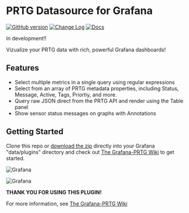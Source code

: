 # PRTG Datasource for Grafana

[![GitHub version](https://badge.fury.io/gh/neuralfraud%2Fgrafana-prtg.svg)](https://badge.fury.io/gh/neuralfraud%2Fgrafana-prtg)
[![Change Log](https://img.shields.io/badge/change-log-blue.svg?style=flat)](https://github.com/neuralfraud/grafana-prtg/blob/master/CHANGELOG.md)
[![Docs](https://img.shields.io/badge/docs-latest-red.svg?style=flat)](https://github.com/neuralfraud/grafana-prtg/wiki)

In development!!

Vizualize your PRTG data with rich, powerful Grafana dashboards!

## Features

- Select multiple metrics in a single query using regular expressions
- Select from an array of PRTG metadata properties, including Status, Message, Active, Tags, Priortiy, and more. 
- Query raw JSON direct from the PRTG API and render using the Table panel
- Show sensor status messages on graphs with Annotations

## Getting Started

Clone this repo or [download the zip](https://github.com/neuralfraud/grafana-prtg/archive/master.zip) directly into your Grafana "data/plugins" directory and check out [The Grafana-PRTG Wiki](https://github.com/neuralfraud/grafana-prtg/wiki) to get started.

![Grafana](https://neuralfraud.github.io/grafana.png)

![Grafana](https://neuralfraud.github.io/textPropertyDash.png)


**THANK YOU FOR USING THIS PLUGIN!**

For more information, see [The Grafana-PRTG Wiki](https://github.com/neuralfraud/grafana-prtg/wiki)
